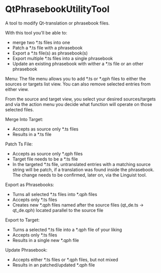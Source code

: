 # QtPhrasebookUtilityTool
A tool to modify Qt-translation or phrasebook files.

With this tool you'll be able to:
- merge two *.ts files into one
- Patch a *.ts file with a phrasebook
- Export a *.ts file(s) as phrasebook(s)
- Export multiple *.ts files into a single phrasebook
- Update an existing phrasebook with wither a *.ts file or an other phrasebook


Menu:
The file menu allows you to add *.ts or *.qph files to either the sources or targets list view.
You can also remove selected entries from either view.

From the source and target view, you select your desired sources/targets and via the action menu you decide what function will operate on those selected files.

Merge Into Target:
 - Accepts as source only *.ts files
 - Results in a *.ts file

Patch Ts File:
- Accepts as source only *.qph files
- Target file needs to be a *.ts file 
- In the targeted *.ts file, untranslated entries with a matching source string will be patch, if a translation was found  inside the phrasebook. The change needs to be confirmed, later on, via the Linguist tool.

Export as Phrasebooks:
- Turns all selected *.ts files into *.qph files
- Accepts only *.ts files
- Creates new *.qph files named after the source files (qt_de.ts -> qt_de.qph) located parallel to the source file

Export to Target:
- Turns a selected *.ts file into a *.qph file of your liking 
- Accepts only *.ts files
- Results in a single new *.qph file

Update Phrasebook:
- Accepts either *.ts files or *.qph files, but not mixed
- Results in an patched/updated *.qph file

